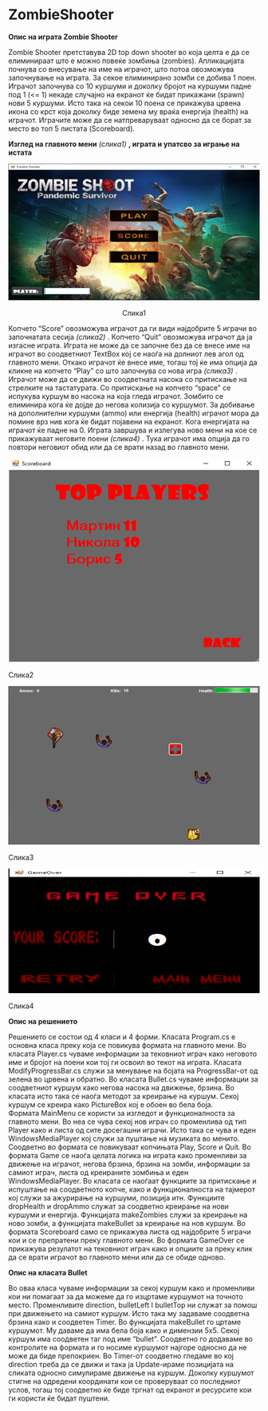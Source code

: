 # ZombieShooter
**Опис на играта Zombie Shooter**

Zombie Shooter претставува 2D top down shooter во која целта е да се елиминираат што е можно повеќе зомбиња (zombies). Апликацијата почнува со внесување на име на играчот, што потоа овозможува започнување на играта. За секое елиминирано зомби се добива 1 поен. Играчот започнува со 10 куршуми и доколку бројот на куршуми падне под 1 (<= 1) некаде случајно на екранот ќе бидат прикажани (spawn) нови 5 куршуми. Исто така на секои 10 поена се прикажува црвена икона со крст која доколку биде земена му враќа енергија (health) на играчот. Играчите може да се натпреваруваат односно да се борат за место во топ 5 листата (Scoreboard). 

**Изглед на главното мени** *(слика1)* **, играта и упатсво за играње на истата**

![Main menu](/MainMenuScreenshot.png)

<p align="center">
Слика1
</p>

Копчето “Score” овозможува играчот да ги види најдобрите 5 играчи во започнатата сесија *(слика2)* . Копчето “Quit” овозможува играчот да ја изгасне играта. Играта не може да се започне без да се внесе име на играчот во соодветниот TextBox кој се наоѓа на долниот лев агол од главното мени. Откако играчот ќе внесе име, тогаш тој ќе има опција да кликне на копчето “Play” со што започнува со нова игра *(слика3)* . Играчот може да се движи во соодветната насока со притискање на стрелките на тастатурата. Со притискање на копчето “space” се испукува куршум во насока на која гледа играчот. Зомбито се елиминира кога ќе дојде до негова колизија со куршумот. За добивање на дополнителни куршуми (ammo) или енергија (health) играчот мора да помине врз нив кога ќе бидат појавени на екранот. Кога енергијата на играчот ќе падне на 0. Играта завршува и излегува ново мени на кое се прикажуваат неговите поени *(слика4)* . Тука играчот има опција да го повтори неговиот обид или да се врати назад во главното мени.

![Scoreboard](/ScoreboardScreenshot.png)

Слика2

![Main game](/MainGameScreenshot.png)

Слика3

![Game over](/GameOverScreenshot.png)

Слика4

**Опис на решението**

Решението се состои од 4 класи и 4 форми. 
Класата Program.cs е основна класа преку која се повикува формата на главното мени. Во класата Player.cs чуваме информации за тековниот играч како неговото име и бројот на поени кои тој ги освоил во текот на играта. Класата ModifyProgressBar.cs служи за менување на бојата на ProgressBar-от од зелена во црвена и обратно. Во класата Bullet.cs чуваме информации за соодветниот куршум како негова насока на движење, брзина. Во класата исто така се наоѓа методот за креирање на куршум. Секој куршум се креира како PictureBox кој е обоен во бела боја.  
Формата MainMenu се користи за изгледот и функционалноста за главното мени. Во неа се чува секој нов играч со променлива од тип Player како и листа од сите досегашни играчи. Исто така се чува и еден WindowsMediaPlayer кој служи за пуштање на музиката во менито. Соодветно во формата се повикуваат копчињата Play, Score и Quit. 
Во формата Game се наоѓа целата логика на играта како променливи за движење на играчот, негова брзина, брзина на зомби, информации за самиот играч, листа од креираните зомбиња и еден WindowsMediaPlayer. Во класата се наоѓаат функциите за притискање и испуштање на соодветното копче, како и функционалноста на тајмерот кој служи за ажурирање на куршуми, позиција итн. Функциите dropHealth и dropAmmo служат за соодветно креирање на нови куршуми и енергија. Функцијата makeZombies служи за креирање на ново зомби, а функцијата makeBullet за креирање на нов куршум.
Во формата Scoreboard само се прикажува листа од најдобрите 5 играчи кои и се препратени преку главното мени. 
Во формата GameOver се прикажува резулатот на тековниот играч како и опциите за преку клик да се врати играчот во главното мени или да се обиде одново.


**Опис на класата Bullet**

Во оваа класа чуваме информации за секој куршум како и променливи кои ни помагаат за да можеме да го изцртаме куршумот на точното место. Променливите direction, bulletLeft I bulletTop ни служат за помош при движењето на самиот куршум. Исто така му задаваме соодветна брзина како и соодветен Timer. Во функцијата makeBullet го цртаме куршумот. Му даваме да има бела боја како и димензии 5x5. Секој куршум има соодветен таг под име “bullet”. Соодветно го додаваме во контролите на формата и го носиме куршумот најгоре односно да не може да биде препокриен. Во Timer-от соодветно гледаме во кој direction треба да се движи и така ја Update-ираме позицијата на сликата односно симулираме движење на куршум.  Доколку куршумот стигне на одредени координати кои се проверуваат со последниот услов, тогаш тој соодветно ќе биде тргнат од екранот и ресурсите кои ги користи ќе бидат пуштени.

